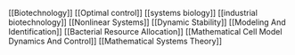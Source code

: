[[Biotechnology]]
[[Optimal control]]
[[systems biology]]
[[industrial biotechnology]]
[[Nonlinear Systems]]
[[Dynamic Stability]]
[[Modeling And Identification]]
[[Bacterial Resource Allocation]]
[[Mathematical Cell Model Dynamics And Control]]
[[Mathematical Systems Theory]]
